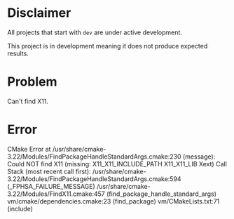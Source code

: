 # Disclaimer
All projects that start with `dev`
are under active development.

This project is in development meaning
it does not produce expected results.

# Problem
Can't find X11.

# Error
CMake Error at /usr/share/cmake-3.22/Modules/FindPackageHandleStandardArgs.cmake:230 (message):
  Could NOT find X11 (missing: X11_X11_INCLUDE_PATH X11_X11_LIB Xext)
Call Stack (most recent call first):
  /usr/share/cmake-3.22/Modules/FindPackageHandleStandardArgs.cmake:594 (_FPHSA_FAILURE_MESSAGE)
  /usr/share/cmake-3.22/Modules/FindX11.cmake:457 (find_package_handle_standard_args)
  vm/cmake/dependencies.cmake:23 (find_package)
  vm/CMakeLists.txt:71 (include)